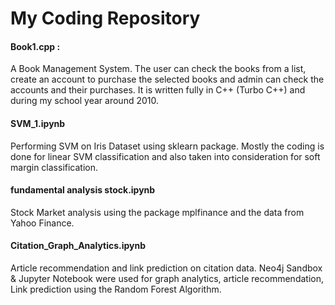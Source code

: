 # My Coding Repository
#### Book1.cpp :
A Book Management System. The user can check the books from a list, create an account to purchase the selected books and admin can check the accounts and their purchases. It is written fully in C++ (Turbo C++) and during my school year around 2010.

#### SVM_1.ipynb
Performing SVM on Iris Dataset using sklearn package. Mostly the coding is done for linear SVM classification and also taken into consideration for soft margin classification.

#### fundamental analysis stock.ipynb
Stock Market analysis using the package mplfinance and the data from Yahoo Finance.

#### Citation_Graph_Analytics.ipynb
Article recommendation and link prediction on citation data. Neo4j Sandbox & Jupyter Notebook were used for graph analytics, article recommendation, Link prediction using the Random Forest Algorithm.
